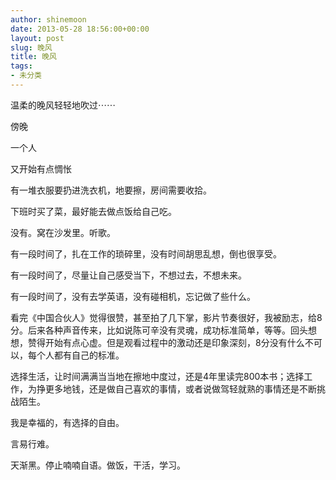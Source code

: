 ```yaml
---
author: shinemoon
date: 2013-05-28 18:56:00+00:00
layout: post
slug: 晚风
title: 晚风
tags:
- 未分类
---
```


温柔的晚风轻轻地吹过⋯⋯  
  
傍晚  
  
一个人  
  
又开始有点惆怅  
  
有一堆衣服要扔进洗衣机，地要擦，房间需要收拾。  
  
下班时买了菜，最好能去做点饭给自己吃。  
  
没有。窝在沙发里。听歌。  
  
有一段时间了，扎在工作的琐碎里，没有时间胡思乱想，倒也很享受。  
  
有一段时间了，尽量让自己感受当下，不想过去，不想未来。  
  
有一段时间了，没有去学英语，没有碰相机，忘记做了些什么。  
  
看完《中国合伙人》觉得很赞，甚至拍了几下掌，影片节奏很好，我被励志，给8分。后来各种声音传来，比如说陈可辛没有灵魂，成功标准简单，等等。回头想想，赞得开始有点心虚。但是观看过程中的激动还是印象深刻，8分没有什么不可以，每个人都有自己的标准。  
  
选择生活，让时间满满当当地在擦地中度过，还是4年里读完800本书；选择工作，为挣更多地钱，还是做自己喜欢的事情，或者说做驾轻就熟的事情还是不断挑战陌生。  
  
我是幸福的，有选择的自由。  
  
言易行难。  
  
天渐黑。停止喃喃自语。做饭，干活，学习。
